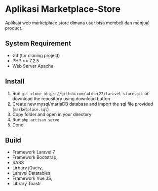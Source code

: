 # Aplikasi Marketplace-Store 
Aplikasi web marketplace store dimana user bisa membeli dan menjual product.

## System Requirement
- Git (for cloning project)
- PHP >= 7.2.5
- Web Server Apache 

## Install
1. Run `git clone https://github.com/adiher22/laravel-store.git` or download the repository using download button
2. Create new mysql/mariaDB database and import the sql file provided (`marketplace.sql`)
3. Copy folder and open in your directory
4. Run `php artisan serve` 
5. Done!

## Build
- Framework Laravel 7
- Framework Bootstrap, 
- SASS
- Lirbary jQuery,
- Laravel Datatables 
- Framework Vue JS, 
- Library Toastr